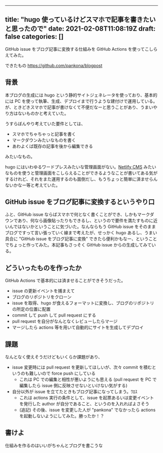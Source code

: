 
---
title: "hugo 使っているけどスマホで記事を書きたいと思ったので"
date: 2021-02-08T11:08:19Z
draft: false
categories: []
---
           
GitHub issue をブログ記事に変換する仕組みを GitHub Actions を使ってこしらえてみた。

<!-- more -->

できたもの https://github.com/pankona/blogpost

## 背景

本ブログの生成には hugo という静的サイトジェネレータを使っており、基本的には PC を使って執筆、生成、デプロイまで行うような建付けで運用している。が、ときどきスマホで記事が書けなくて不便だなーと思うことがあり、うまいやり方はないものかと考えていた。

うすらぼんやり考えていた要件としては、
- スマホでちゃちゃっと記事を書く
- マークダウンみたいなものを書く
- あわよくば既存の記事を後から編集できる

みたいなもの。

hugo にはいわゆるワードプレスみたいな管理画面がない。[Netlify CMS](https://www.netlifycms.org) みたいなものを使うと管理画面をこしらえることができるようなことが書いてある気がするけれど、それをまた運用するのも面倒だし、もうちょっと簡単に済ませらんないかなー等と考えていた。

## GitHub issue をブログ記事に変換するというやり口

ふと、GitHub issue ならばスマホで何となく書くことができ、しかもマークダウンであり、何なら画像貼ったりもできるし、というので要件を満たすものに近いんではないかということに気づいた。なんならもう GitHub issue をそのままブログですって言い張っていく線まで考えたが、せっかく hugo あるし、うまい具合に "GitHub issue をブログ記事に変換" できたら便利かもなー、ということでちょっと作ってみた。本記事もさっそく GitHub issue からの生成してみている。

## どういったものを作ったか

GitHub Actions で基本的には済ませることができそうだった。
- issue の更新イベントを捕まえて
- ブログのリポジトリをクローン
- issue を取得、hugo が食えるフォーマットに変換し、ブログのリポジトリの所定の位置に配置
- commit して push して pull request にする
- pull request を自分がなんとなくレビューしたらマージ
- マージしたら actions 等を用いて自動的にサイトを生成してデプロイ

## 課題

なんとなく使えそうだけどもいくらか課題があり、
- issue 変更時には pull request を更新してほしいが、次々 commit を積むというのも難しいので force push にしている
  - これは PC での編集と相性が悪いようにも思える (pull request を PC で編集したら issue 側に反映させないといけない気がする)
- 自分以外が issue を立てたときもブログ記事になってしまう。ﾜﾛｽ
  - これは actions 実行の条件として、issue を起票あるいは変更イベントを発行した author が自分であること、というのを入れればよさそう
  - (追記) その後、issue を変更した人が "pankona" でなかったら actions を起動しないようにしてみた。勝ったか！？

## 書けよ

仕組みを作るのはいいがちゃんとブログを書こうな

